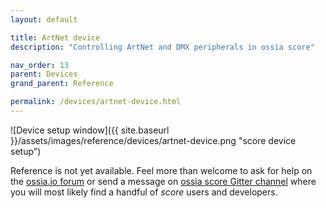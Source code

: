 ```yaml
---
layout: default

title: ArtNet device
description: "Controlling ArtNet and DMX peripherals in ossia score"

nav_order: 13
parent: Devices
grand_parent: Reference

permalink: /devices/artnet-device.html
---
```


![Device setup window]({{ site.baseurl }}/assets/images/reference/devices/artnet-device.png "score device setup")

Reference is not yet available. Feel more than welcome to ask for help on the [ossia.io forum](https://forum.ossia.io) or send a message on [ossia score Gitter channel](https://gitter.im/ossia/score) where you will most likely find a handful of *score* users and developers.